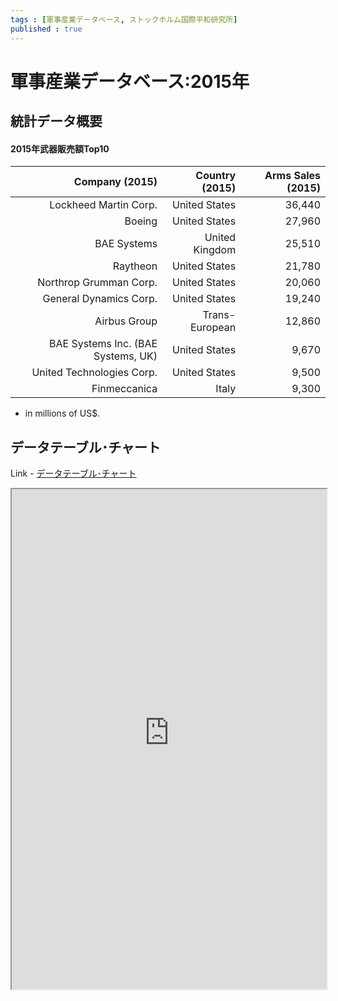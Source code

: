 ```yaml
--- 
tags : [軍事産業データベース, ストックホルム国際平和研究所] 
published : true
---
```

# 軍事産業データベース:2015年
## 統計データ概要

#### 2015年武器販売額Top10

|                     Company (2015)| Country (2015) | Arms Sales (2015)| 
|----------------------------------:|---------------:|-----------------:|
|              Lockheed Martin Corp.|   United States|            36,440| 
|                             Boeing|   United States|            27,960| 
|                        BAE Systems|  United Kingdom|            25,510| 
|                           Raytheon|   United States|            21,780| 
|             Northrop Grumman Corp.|   United States|            20,060| 
|             General Dynamics Corp.|   United States|            19,240| 
|                       Airbus Group|  Trans-European|            12,860| 
| BAE Systems Inc. (BAE Systems, UK)|   United States|             9,670| 
|          United Technologies Corp.|   United States|             9,500| 
|                       Finmeccanica|           Italy|             9,300| 

- in millions of US$.

	
## データテーブル･チャート
Link - [データテーブル･チャート](http://knowledgevault.saecanet.com/charts/am-consulting.co.jp-SIPRItop100.html)
<iframe src="http://knowledgevault.saecanet.com/charts/am-consulting.co.jp-SIPRItop100.html" width="100%" height="800px"></iframe>